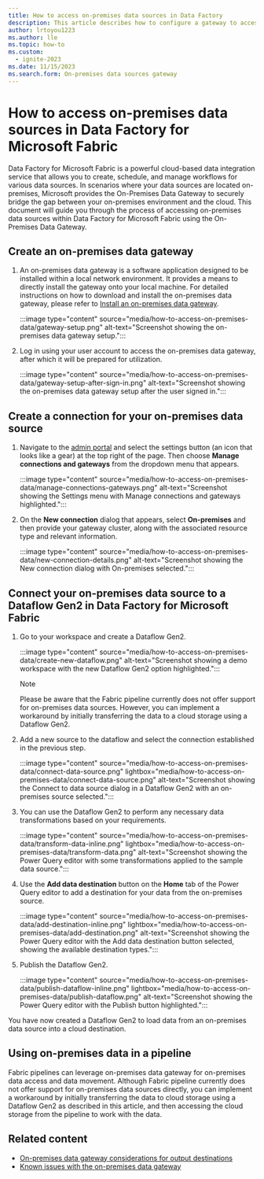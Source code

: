```yaml
---
title: How to access on-premises data sources in Data Factory
description: This article describes how to configure a gateway to access on-premises data sources from Data Factory for Microsoft Fabric.
author: lrtoyou1223
ms.author: lle
ms.topic: how-to
ms.custom:
  - ignite-2023
ms.date: 11/15/2023
ms.search.form: On-premises data sources gateway
---
```


# How to access on-premises data sources in Data Factory for Microsoft Fabric

Data Factory for Microsoft Fabric is a powerful cloud-based data integration service that allows you to create, schedule, and manage workflows for various data sources. In scenarios where your data sources are located on-premises, Microsoft provides the On-Premises Data Gateway to securely bridge the gap between your on-premises environment and the cloud. This document will guide you through the process of accessing on-premises data sources within Data Factory for Microsoft Fabric using the On-Premises Data Gateway.

## Create an on-premises data gateway

1. An on-premises data gateway is a software application designed to be installed within a local network environment. It provides a means to directly install the gateway onto your local machine. For detailed instructions on how to download and install the on-premises data gateway, please refer to [Install an on-premises data gateway](/data-integration/gateway/service-gateway-install).

   :::image type="content" source="media/how-to-access-on-premises-data/gateway-setup.png" alt-text="Screenshot showing the on-premises data gateway setup.":::

1. Log in using your user account to access the on-premises data gateway, after which it will be prepared for utilization.

   :::image type="content" source="media/how-to-access-on-premises-data/gateway-setup-after-sign-in.png" alt-text="Screenshot showing the on-premises data gateway setup after the user signed in.":::

## Create a connection for your on-premises data source

1. Navigate to the [admin portal](https://app.powerbi.com) and select the settings button (an icon that looks like a gear) at the top right of the page. Then choose **Manage connections and gateways** from the dropdown menu that appears.

   :::image type="content" source="media/how-to-access-on-premises-data/manage-connections-gateways.png" alt-text="Screenshot showing the Settings menu with Manage connections and gateways highlighted.":::

1. On the **New connection** dialog that appears, select **On-premises** and then provide your gateway cluster, along with the associated resource type and relevant information.

   :::image type="content" source="media/how-to-access-on-premises-data/new-connection-details.png" alt-text="Screenshot showing the New connection dialog with On-premises selected.":::

## Connect your on-premises data source to a Dataflow Gen2 in Data Factory for Microsoft Fabric

1. Go to your workspace and create a Dataflow Gen2.

   :::image type="content" source="media/how-to-access-on-premises-data/create-new-dataflow.png" alt-text="Screenshot showing a demo workspace with the new Dataflow Gen2 option highlighted.":::

   > [!NOTE]
   > Please be aware that the Fabric pipeline currently does not offer support for on-premises data sources. However, you can implement a workaround by initially transferring the data to a cloud storage using a Dataflow Gen2.

1. Add a new source to the dataflow and select the connection established in the previous step.

   :::image type="content" source="media/how-to-access-on-premises-data/connect-data-source.png" lightbox="media/how-to-access-on-premises-data/connect-data-source.png" alt-text="Screenshot showing the Connect to data source dialog in a Dataflow Gen2 with an on-premises source selected.":::

1. You can use the Dataflow Gen2 to perform any necessary data transformations based on your requirements.

   :::image type="content" source="media/how-to-access-on-premises-data/transform-data-inline.png" lightbox="media/how-to-access-on-premises-data/transform-data.png" alt-text="Screenshot showing the Power Query editor with some transformations applied to the sample data source.":::

1. Use the **Add data destination** button on the **Home** tab of the Power Query editor to add a destination for your data from the on-premises source.

   :::image type="content" source="media/how-to-access-on-premises-data/add-destination-inline.png" lightbox="media/how-to-access-on-premises-data/add-destination.png" alt-text="Screenshot showing the Power Query editor with the Add data destination button selected, showing the available destination types.":::

1. Publish the Dataflow Gen2.

   :::image type="content" source="media/how-to-access-on-premises-data/publish-dataflow-inline.png" lightbox="media/how-to-access-on-premises-data/publish-dataflow.png" alt-text="Screenshot showing the Power Query editor with the Publish button highlighted.":::

You have now created a Dataflow Gen2 to load data from an on-premises data source into a cloud destination.

## Using on-premises data in a pipeline

Fabric pipelines can leverage on-premises data gateway for on-premises data access and data movement. Although Fabric pipeline currently does not offer support for on-premises data sources directly, you can implement a workaround by initially transferring the data to cloud storage using a Dataflow Gen2 as described in this article, and then accessing the cloud storage from the pipeline to work with the data.

## Related content

- [On-premises data gateway considerations for output destinations](gateway-considerations-output-destinations.md)
- [Known issues with the on-premises data gateway](known-issue-gateway.md)
